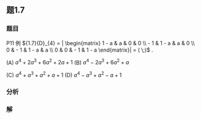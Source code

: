 ## 题1.7
### 题目
P11 例 ${1.7}{D}_{4} = | \begin{matrix} 1 - a & a & 0 & 0 \\   - 1 & 1 - a & a & 0 \\  0 &  - 1 & 1 - a & a \\  0 & 0 &  - 1 & 1 - a \end{matrix}|  = ( \;)$ .

(A) ${a}^{4} + 2{a}^{3} + 6{a}^{2} + {2a} + 1$ (B) ${a}^{4} - 2{a}^{3} + 6{a}^{2} + a$

(C) ${a}^{4} + {a}^{3} + {a}^{2} + a + 1$ (D) ${a}^{4} - {a}^{3} + {a}^{2} - a + 1$
### 分析

### 解